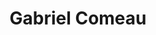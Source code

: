 ---
title: Gabriel Comeau
collection: members
layout: member_fr.html
image: Gabriel Comeau.jpg
url: gabriel-comeau
---